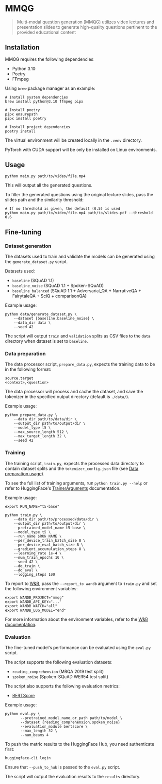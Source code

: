 # MMQG

> Multi-modal question generation (MMQG) utilizes video lectures and presentation slides to generate high-quality questions pertinent to the provided educational content

## Installation

MMQG requires the following dependencies:

- Python 3.10
- Poetry
- FFmpeg

Using `brew` package manager as an example:

```shell
# Install system dependencies
brew install python@3.10 ffmpeg pipx

# Install poetry
pipx ensurepath
pipx install poetry

# Install project dependencies
poetry install
```

The virtual environment will be created locally in the `.venv` directory.

PyTorch with CUDA support will be only be installed on Linux environments.

## Usage

```sh
python main.py path/to/video/file.mp4
```

This will output all the generated questions.

To filter the generated questions using the original lecture slides, pass the slides path and the similarity threshold:

```shell
# If no threshold is given, the default (0.5) is used
python main.py path/to/video/file.mp4 path/to/slides.pdf --threshold 0.6
```

## Fine-tuning

### Dataset generation

The datasets used to train and validate the models can be generated using the `generate_dataset.py` script.

Datasets used:

- `baseline` (SQuAD 1.1)
- `baseline_noise` (SQuAD 1.1 + Spoken-SQuAD)
- `baseline_balanced` (SQuAD 1.1 + Adversarial_QA + NarrativeQA + FairytaleQA + SciQ + comparisonQA)

Example usage:

```shell
python data/generate_dataset.py \
    --dataset {baseline,baseline_noise} \
    --data_dir data \
    --seed 42
```

The script will output `train` and `validation` splits as CSV files to the
`data` directory when dataset is set to `baseline`.

### Data preparation

The data processor script, `prepare_data.py`, expects the training data to be in the following format:

```csv
source,target
<context>,<question>
```

The data processor will process and cache the dataset, and save the tokenizer in the specified output directory (default is `./data/`).

Example usage:

```shell
python prepare_data.py \
    --data_dir path/to/data/dir \
    --output_dir path/to/output/dir \
    --model_type t5 \
    --max_source_length 512 \
    --max_target_length 32 \
    --seed 42
```

### Training

The training script, `train.py`, expects the processed data directory to contain dataset splits and the `tokenizer_config.json` file (see [Data preparation usage](#data-preparation)).

To see the full list of training arguments, run `python train.py --help` or refer to HuggingFace's [TrainerArguments](https://huggingface.co/docs/transformers/main_classes/trainer#transformers.TrainingArguments) documentation.

Example usage:

```shell
export RUN_NAME="t5-base"

python train.py \
    --data_dir path/to/processed/data/dir \
    --output_dir path/to/output/dir \
    --pretrained_model_name t5-base \
    --model_type t5 \
    --run_name $RUN_NAME \
    --per_device_train_batch_size 8 \
    --per_device_eval_batch_size 8 \
    --gradient_accumulation_steps 8 \
    --learning_rate 1e-4 \
    --num_train_epochs 10 \
    --seed 42 \
    --do_train \
    --do_eval \
    --logging_steps 100
```

To report to [W&B](https://wandb.ai/), pass the `--report_to wandb` argument to
`train.py` and set the following environment variables:

```shell
export WANDB_PROJECT="mmqg"
export WANDB_API_KEY="..."
export WANDB_WATCH="all"
export WANDB_LOG_MODEL="end"
```

For more information about the environment variables, refer to the [W&B documentation](https://docs.wandb.ai/guides/track/environment-variables).

### Evaluation

The fine-tuned model's performance can be evaluated using the `eval.py` script.

The script supports the following evaluation datasets:

- `reading_comprehension` (MRQA 2019 test split)
- `spoken_noise` (Spoken-SQuAD WER54 test split)

The script also supports the following evaluation metrics:

- [BERTScore](https://arxiv.org/abs/1904.09675)

Example usage:

```shell
python eval.py \
       --pretrained_model_name_or_path path/to/model \
       --dataset {reading_comprehension,spoken_noise}
       --evaluation_module bertscore \
       --max_length 32 \
       --num_beams 4
```

To push the metric results to the HuggingFace Hub, you need authenticate first:

```shell
huggingface-cli login
```

Ensure that `--push_to_hub` is passed to the `eval.py` script.

The script will output the evaluation results to the `results` directory.
